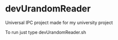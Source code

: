 # devUrandomReader


Universal IPC project made for my university project

To run just type devUrandomReader.sh


